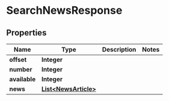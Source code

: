 

# SearchNewsResponse

## Properties

Name | Type | Description | Notes
------------ | ------------- | ------------- | -------------
**offset** | **Integer** |  | 
**number** | **Integer** |  | 
**available** | **Integer** |  | 
**news** | [**List&lt;NewsArticle&gt;**](NewsArticle.md) |  | 




